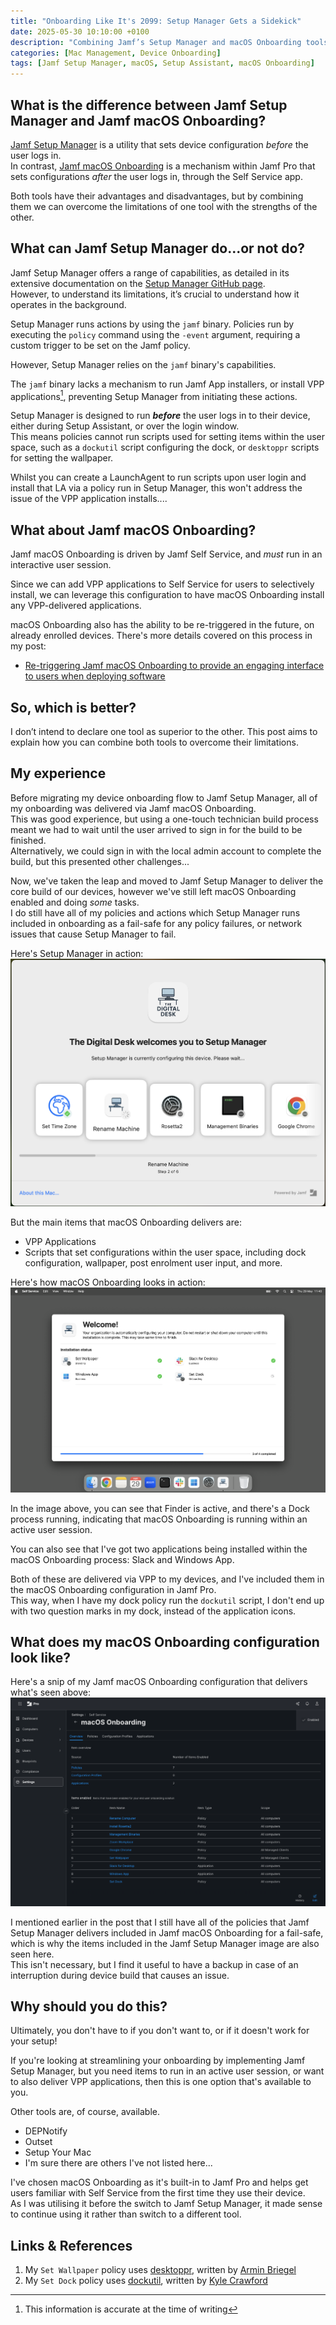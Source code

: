 ```yaml
---
title: "Onboarding Like It's 2099: Setup Manager Gets a Sidekick"
date: 2025-05-30 10:10:00 +0100
description: "Combining Jamf’s Setup Manager and macOS Onboarding tools can enhance the user experience during device onboarding. This post explains how I integrate Jamf Setup Manager with Jamf Pro’s macOS Onboarding to provide a rich experience for end users."
categories: [Mac Management, Device Onboarding]
tags: [Jamf Setup Manager, macOS, Setup Assistant, macOS Onboarding]
---
```


## What is the difference between Jamf Setup Manager and Jamf macOS Onboarding?

[Jamf Setup Manager](https://github.com/jamf/Setup-Manager/tree/main) is a utility that sets device configuration *before* the user logs in. <br>
In contrast, [Jamf macOS Onboarding](https://learn.jamf.com/en-US/bundle/jamf-pro-documentation-current/page/macOS_Onboarding.html) is a mechanism within Jamf Pro that sets configurations *after* the user logs in, through the Self Service app.

Both tools have their advantages and disadvantages, but by combining them we can overcome the limitations of one tool with the strengths of the other.

## What can Jamf Setup Manager do...or not do?

Jamf Setup Manager offers a range of capabilities, as detailed in its extensive documentation on the [Setup Manager GitHub page](https://github.com/jamf/Setup-Manager/tree/main).<br>However, to understand its limitations, it’s crucial to understand how it operates in the background.

Setup Manager runs actions by using the `jamf` binary. Policies run by executing the `policy` command using the `-event` argument, requiring a custom trigger to be set on the Jamf policy.

However, Setup Manager relies on the `jamf` binary's capabilities.

The `jamf` binary lacks a mechanism to run Jamf App installers, or install VPP applications[^1], preventing Setup Manager from initiating these actions.

[^1]: This information is accurate at the time of writing


Setup Manager is designed to run ***before*** the user logs in to their device, either during Setup Assistant, or over the login window.<br>This means policies cannot run scripts used for setting items within the user space, such as a `dockutil` script configuring the dock, or `desktoppr` scripts for setting the wallpaper.

Whilst you can create a LaunchAgent to run scripts upon user login and install that LA via a policy run in Setup Manager, this won't address the issue of the VPP application installs....


## What about Jamf macOS Onboarding?

Jamf macOS Onboarding is driven by Jamf Self Service, and *must* run in an interactive user session.

Since we can add VPP applications to Self Service for users to selectively install, we can leverage this configuration to have macOS Onboarding install any VPP-delivered applications.

macOS Onboarding also has the ability to be re-triggered in the future, on already enrolled devices. There's more details covered on this process in my post:<br>
- [Re-triggering Jamf macOS Onboarding to provide an engaging interface to users when deploying software
](https://philipross.github.io/posts/Retriggering-macOS-Onboarding/)


## So, which is better?

I don’t intend to declare one tool as superior to the other. This post aims to explain how you can combine both tools to overcome their limitations.


## My experience

Before migrating my device onboarding flow to Jamf Setup Manager, all of my onboarding was delivered via Jamf macOS Onboarding.<br>
This was good experience, but using a one-touch technician build process meant we had to wait until the user arrived to sign in for the build to be finished.<br>
Alternatively, we could sign in with the local admin account to complete the build, but this presented other challenges...

Now, we've taken the leap and moved to Jamf Setup Manager to deliver the core build of our devices, however we've still left macOS Onboarding enabled and doing *some* tasks.<br>
I do still have all of my policies and actions which Setup Manager runs included in onboarding as a fail-safe for any policy failures, or network issues that cause Setup Manager to fail.

Here's Setup Manager in action:
![Jamf Setup Manager running a few actions](/assets/img/postImages/2025-05-30/build-SetupManager.png)


But the main items that macOS Onboarding delivers are:
- VPP Applications
- Scripts that set configurations within the user space, including dock configuration, wallpaper, post enrolment user input, and more.


Here's how macOS Onboarding looks in action:
![Jamf macOS Onboarding running 4 items](/assets/img/postImages/2025-05-30/build-macOSOnboarding-full.png)

In the image above, you can see that Finder is active, and there's a Dock process running, indicating that macOS Onboarding is running within an active user session.

You can also see that I've got two applications being installed within the macOS Onboarding process: Slack and Windows App.

Both of these are delivered via VPP to my devices, and I've included them in the macOS Onboarding configuration in Jamf Pro.<br>This way, when I have my dock policy run the `dockutil` script, I don't end up with two question marks in my dock, instead of the application icons.



## What does my macOS Onboarding configuration look like?

Here's a snip of my Jamf macOS Onboarding configuration that delivers what's seen above:
![Image of Jamf Pro macOS Onboarding configuration taken from the Web UI](/assets/img/postImages/2025-05-30/build-macOSOnboarding-configuration.png)

I mentioned earlier in the post that I still have all of the policies that Jamf Setup Manager delivers included in Jamf macOS Onboarding for a fail-safe, which is why the items included in the Jamf Setup Manager image are also seen here.<br>
This isn't necessary, but I find it useful to have a backup in case of an interruption during device build that causes an issue.


## Why should you do this?

Ultimately, you don't have to if you don't want to, or if it doesn't work for your setup!

If you're looking at streamlining your onboarding by implementing Jamf Setup Manager, but you need items to run in an active user session, or want to also deliver VPP applications, then this is one option that's available to you.

Other tools are, of course, available.
- DEPNotify
- Outset
- Setup Your Mac
- I'm sure there are others I've not listed here...

I've chosen macOS Onboarding as it's built-in to Jamf Pro and helps get users familiar with Self Service from the first time they use their device.<br>
As I was utilising it before the switch to Jamf Setup Manager, it made sense to continue using it rather than switch to a different tool.


## Links & References

1. My `Set Wallpaper` policy uses [desktoppr](https://github.com/scriptingosx/desktoppr), written by [Armin Briegel](https://github.com/scriptingosx)
2. My `Set Dock` policy uses [dockutil](https://github.com/kcrawford/dockutil), written by [Kyle Crawford](https://github.com/kcrawford)
